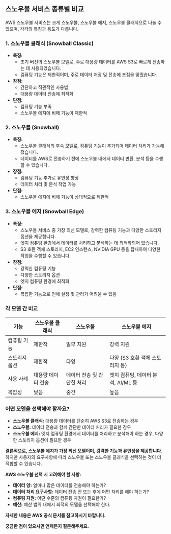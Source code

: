 ## 스노우볼 서비스 종류별 비교

AWS 스노우볼 서비스는 크게 스노우볼, 스노우볼 에지, 스노우볼 클래식으로 나눌 수 있으며, 각각의 특징과 용도가 다릅니다.

### 1. 스노우볼 클래식 (Snowball Classic)

* **특징:**
    * 초기 버전의 스노우볼 모델로, 주로 대용량 데이터를 AWS S3로 빠르게 전송하는 데 사용되었습니다.
    * 컴퓨팅 기능은 제한적이며, 주로 데이터 저장 및 전송에 초점을 맞췄습니다.
* **장점:**
    * 간단하고 직관적인 사용법
    * 대용량 데이터 전송에 최적화
* **단점:**
    * 컴퓨팅 기능 부족
    * 스노우볼 에지에 비해 기능이 제한적

### 2. 스노우볼 (Snowball)

* **특징:**
    * 스노우볼 클래식의 후속 모델로, 컴퓨팅 기능이 추가되어 데이터 처리가 가능해졌습니다.
    * 데이터를 AWS로 전송하기 전에 스노우볼 내에서 데이터 변환, 분석 등을 수행할 수 있습니다.
* **장점:**
    * 컴퓨팅 기능 추가로 유연성 향상
    * 데이터 처리 및 분석 작업 가능
* **단점:**
    * 스노우볼 에지에 비해 기능이 상대적으로 제한적

### 3. 스노우볼 에지 (Snowball Edge)

* **특징:**
    * 스노우볼 서비스 중 가장 최신 모델로, 강력한 컴퓨팅 기능과 다양한 스토리지 옵션을 제공합니다.
    * 엣지 컴퓨팅 환경에서 데이터를 처리하고 분석하는 데 최적화되어 있습니다.
    * S3 호환 객체 스토리지, EC2 인스턴스, NVIDIA GPU 등을 탑재하여 다양한 작업을 수행할 수 있습니다.
* **장점:**
    * 강력한 컴퓨팅 기능
    * 다양한 스토리지 옵션
    * 엣지 컴퓨팅 환경에 최적화
* **단점:**
    * 복잡한 기능으로 인해 설정 및 관리가 어려울 수 있음

### 각 모델 간 비교

| 기능 | 스노우볼 클래식 | 스노우볼 | 스노우볼 에지 |
|---|---|---|---|
| 컴퓨팅 기능 | 제한적 | 일부 지원 | 강력 지원 |
| 스토리지 옵션 | 제한적 | 다양 | 다양 (S3 호환 객체 스토리지 등) |
| 사용 사례 | 대용량 데이터 전송 | 데이터 전송 및 간단한 처리 | 엣지 컴퓨팅, 데이터 분석, AI/ML 등 |
| 복잡성 | 낮음 | 중간 | 높음 |

### 어떤 모델을 선택해야 할까요?

* **스노우볼 클래식:** 대용량 데이터를 단순히 AWS S3로 전송하는 경우
* **스노우볼:** 데이터 전송과 함께 간단한 데이터 처리가 필요한 경우
* **스노우볼 에지:** 엣지 컴퓨팅 환경에서 데이터를 처리하고 분석해야 하는 경우, 다양한 스토리지 옵션이 필요한 경우

**결론적으로, 스노우볼 에지가 가장 최신 모델이며, 강력한 기능과 유연성을 제공합니다.** 하지만 사용자의 요구사항에 따라 스노우볼 또는 스노우볼 클래식을 선택하는 것이 더 적합할 수 있습니다.

**AWS 스노우볼 선택 시 고려해야 할 사항:**

* **데이터 양:** 얼마나 많은 데이터를 전송해야 하는가?
* **데이터 처리 요구사항:** 데이터 전송 전 또는 후에 어떤 처리를 해야 하는가?
* **컴퓨팅 자원:** 어떤 수준의 컴퓨팅 자원이 필요한가?
* **예산:** 예산 범위 내에서 최적의 모델을 선택해야 한다.

**자세한 내용은 AWS 공식 문서를 참고하시기 바랍니다.**

**궁금한 점이 있으시면 언제든지 질문해주세요.**
